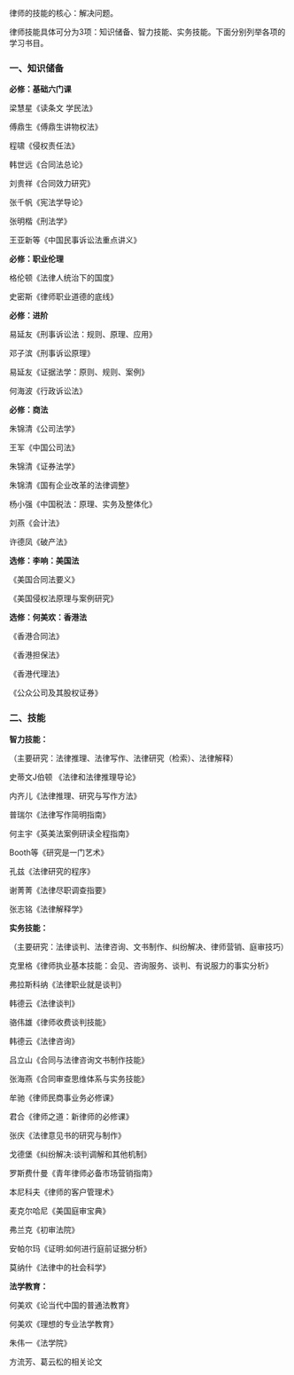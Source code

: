 律师的技能的核心：解决问题。

律师技能具体可分为3项：知识储备、智力技能、实务技能。下面分别列举各项的学习书目。

### 一、知识储备

**必修：基础六门课**

梁慧星《读条文 学民法》

傅鼎生《傅鼎生讲物权法》

程啸《侵权责任法》

韩世远《合同法总论》

刘贵祥《合同效力研究》

张千帆《宪法学导论》

张明楷《刑法学》

王亚新等《中国民事诉讼法重点讲义》

**必修：职业伦理**

格伦顿《法律人统治下的国度》

史密斯《律师职业道德的底线》

**必修：进阶**

易延友《刑事诉讼法：规则、原理、应用》

邓子滨《刑事诉讼原理》

易延友《证据法学：原则、规则、案例》

何海波《行政诉讼法》

**必修：商法**

朱锦清《公司法学》

王军《中国公司法》

朱锦清《证券法学》

朱锦清《国有企业改革的法律调整》

杨小强《中国税法：原理、实务及整体化》

刘燕《会计法》

许德凤《破产法》

**选修：李响：美国法**

《美国合同法要义》

《美国侵权法原理与案例研究》

**选修：何美欢：香港法**

《香港合同法》

《香港担保法》

《香港代理法》

《公众公司及其股权证券》

### 二、技能

**智力技能：**

（主要研究：法律推理、法律写作、法律研究（检索）、法律解释）

史蒂文J伯顿 《法律和法律推理导论》

内齐儿《法律推理、研究与写作方法》

普瑞尔《法律写作简明指南》

何主宇《英美法案例研读全程指南》

Booth等《研究是一门艺术》

孔兹《法律研究的程序》

谢菁菁《法律尽职调查指要》

张志铭《法律解释学》

**实务技能：** 

（主要研究：法律谈判、法律咨询、文书制作、纠纷解决、律师营销、庭审技巧）

克里格《律师执业基本技能：会见、咨询服务、谈判、有说服力的事实分析》

弗拉斯科纳《法律职业就是谈判》

韩德云《法律谈判》

骆伟雄《律师收费谈判技能》

韩德云《法律咨询》

吕立山《合同与法律咨询文书制作技能》

张海燕《合同审查思维体系与实务技能》

牟驰《律师民商事业务必修课》

君合《律师之道：新律师的必修课》

张庆《法律意见书的研究与制作》

戈德堡《纠纷解决:谈判调解和其他机制》

罗斯费什曼《青年律师必备市场营销指南》

本尼科夫《律师的客户管理术》

麦克尔哈尼《美国庭审宝典》

弗兰克《初审法院》

安帕尔玛《证明:如何进行庭前证据分析》

莫纳什《法律中的社会科学》

**法学教育：**

何美欢《论当代中国的普通法教育》

何美欢《理想的专业法学教育》

朱伟一《法学院》

方流芳、葛云松的相关论文